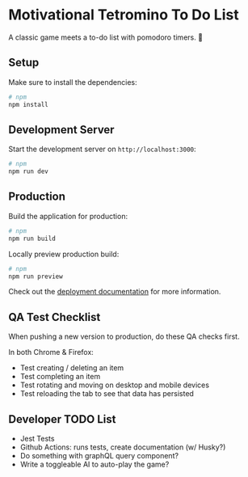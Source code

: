 # Motivational Tetromino To Do List

A classic game meets a to-do list with pomodoro timers. 🌈

## Setup

Make sure to install the dependencies:

```bash
# npm
npm install
```

## Development Server

Start the development server on `http://localhost:3000`:

```bash
# npm
npm run dev
```

## Production

Build the application for production:

```bash
# npm
npm run build
```

Locally preview production build:

```bash
# npm
npm run preview
```

Check out the [deployment documentation](https://nuxt.com/docs/getting-started/deployment) for more information.

## QA Test Checklist

When pushing a new version to production, do these QA checks first.

In both Chrome & Firefox:

- Test creating / deleting an item
- Test completing an item
- Test rotating and moving on desktop and mobile devices
- Test reloading the tab to see that data has persisted

## Developer TODO List

- Jest Tests
- Github Actions: runs tests, create documentation (w/ Husky?)
- Do something with graphQL query component?
- Write a toggleable AI to auto-play the game?

